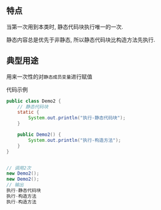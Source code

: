 ## 特点

当第一次用到本类时, 静态代码块执行唯一的一次.

静态内容总是优先于非静态, 所以静态代码块比构造方法先执行.

## 典型用途

用来一次性的对`静态成员变量`进行赋值



代码示例

```java
public class Demo2 {
    // 静态代码块
    static {
        System.out.println("执行-静态代码块");
    }

    public Demo2() {
        System.out.println("执行-构造方法");
    }
}


// 调用2次
new Demo2();
new Demo2();
// 输出
执行-静态代码块
执行-构造方法
执行-构造方法


```



























